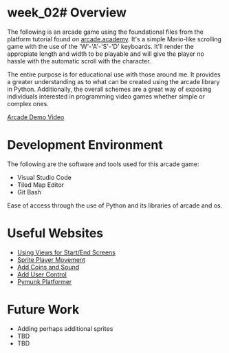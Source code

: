 # week_02# Overview

The following is an arcade game using the foundational files from the platform tutorial found on [arcade.academy](https://arcade.academy/). It's a simple Mario-like scrolling game with the use of the 'W'-'A'-'S'-'D' keyboards. It'll render the appropiate length and width to be playable and will give the player no hassle with the automatic scroll with the character.

The entire purpose is for educational use with those around me. It provides a greater understanding as to what can be created using the arcade library in Python. Additionally, the overall schemes are a great way of exposing individuals interested in programming video games whether simple or complex ones. 

[Arcade Demo Video](https://404.html)

# Development Environment

The following are the software and tools used for this arcade game:
* Visual Studio Code
* Tiled Map Editor
* Git Bash

Ease of access through the use of Python and its libraries of arcade and os.

# Useful Websites

* [Using Views for Start/End Screens](https://arcade.academy/tutorials/views/index.html)
* [Sprite Player Movement](https://arcade.academy/examples/index.html#sprites)
* [Add Coins and Sound](https://arcade.academy/examples/platform_tutorial/step_06.html)
* [Add User Control](https://arcade.academy/examples/platform_tutorial/step_03.html)
* [Pymunk Platformer](https://arcade.academy/tutorials/pymunk_platformer/index.html)

# Future Work

* Adding perhaps additional sprites
* TBD
* TBD